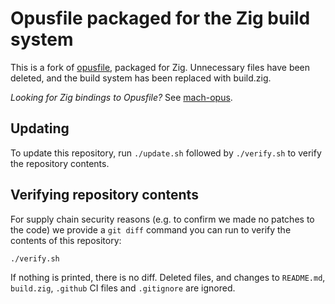 # Opusfile packaged for the Zig build system

This is a fork of [opusfile](https://github.com/xiph/opusfile), packaged for Zig. Unnecessary files have been deleted, and the build system has been replaced with build.zig.

_Looking for Zig bindings to Opusfile?_ See [mach-opus](https://github.com/hexops/mach-opus).

## Updating

To update this repository, run `./update.sh` followed by `./verify.sh` to verify the repository contents.

## Verifying repository contents

For supply chain security reasons (e.g. to confirm we made no patches to the code) we provide a `git diff` command you can run to verify the contents of this repository:

```sh
./verify.sh
```

If nothing is printed, there is no diff. Deleted files, and changes to `README.md`, `build.zig`, `.github` CI files and `.gitignore` are ignored.
